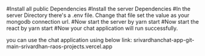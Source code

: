 #Install all public Dependencies
#Install the server Dependencies
#In the server Directory there's a .env file. Change that file set the value as your mongodb connection url.
#Now start the server by yarn start
#Now start the react by yarn start
#Now your chat application will run successfully.

you can use the chat application using below link:
srivardhanchat-app-git-main-srivardhan-raos-projects.vercel.app 
 
